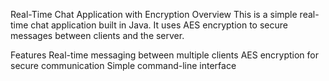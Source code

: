 
Real-Time Chat Application with Encryption
Overview
This is a simple real-time chat application built in Java. It uses AES encryption to secure messages between clients and the server.

Features
Real-time messaging between multiple clients
AES encryption for secure communication
Simple command-line interface

